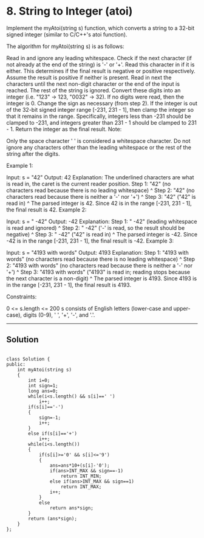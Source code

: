 # 8. String to Integer (atoi)

Implement the myAtoi(string s) function, which converts a string to a 32-bit signed integer (similar to C/C++'s atoi function).

The algorithm for myAtoi(string s) is as follows:

Read in and ignore any leading whitespace.
Check if the next character (if not already at the end of the string) is '-' or '+'. Read this character in if it is either. This determines if the final result is negative or positive respectively. Assume the result is positive if neither is present.
Read in next the characters until the next non-digit character or the end of the input is reached. The rest of the string is ignored.
Convert these digits into an integer (i.e. "123" -> 123, "0032" -> 32). If no digits were read, then the integer is 0. Change the sign as necessary (from step 2).
If the integer is out of the 32-bit signed integer range [-231, 231 - 1], then clamp the integer so that it remains in the range. Specifically, integers less than -231 should be clamped to -231, and integers greater than 231 - 1 should be clamped to 231 - 1.
Return the integer as the final result.
Note:

Only the space character ' ' is considered a whitespace character.
Do not ignore any characters other than the leading whitespace or the rest of the string after the digits.
 

Example 1:

Input: s = "42"
Output: 42
Explanation: The underlined characters are what is read in, the caret is the current reader position.
Step 1: "42" (no characters read because there is no leading whitespace)
         ^
Step 2: "42" (no characters read because there is neither a '-' nor '+')
         ^
Step 3: "42" ("42" is read in)
           ^
The parsed integer is 42.
Since 42 is in the range [-231, 231 - 1], the final result is 42.
Example 2:

Input: s = "   -42"
Output: -42
Explanation:
Step 1: "   -42" (leading whitespace is read and ignored)
            ^
Step 2: "   -42" ('-' is read, so the result should be negative)
             ^
Step 3: "   -42" ("42" is read in)
               ^
The parsed integer is -42.
Since -42 is in the range [-231, 231 - 1], the final result is -42.
Example 3:

Input: s = "4193 with words"
Output: 4193
Explanation:
Step 1: "4193 with words" (no characters read because there is no leading whitespace)
         ^
Step 2: "4193 with words" (no characters read because there is neither a '-' nor '+')
         ^
Step 3: "4193 with words" ("4193" is read in; reading stops because the next character is a non-digit)
             ^
The parsed integer is 4193.
Since 4193 is in the range [-231, 231 - 1], the final result is 4193.
 

Constraints:

0 <= s.length <= 200
s consists of English letters (lower-case and upper-case), digits (0-9), ' ', '+', '-', and '.'.

---

## Solution


```

class Solution {
public:
    int myAtoi(string s) 
    {
        int i=0;
        int sign=1;
        long ans=0;
        while(i<s.length() && s[i]==' ')
            i++;
        if(s[i]=='-')
        {
            sign=-1;
            i++;
        }
        else if(s[i]=='+')
            i++;
        while(i<s.length())
        {
            if(s[i]>='0' && s[i]<='9')
            {
                ans=ans*10+(s[i]-'0');
                if(ans>INT_MAX && sign==-1)
                    return INT_MIN;
                else if(ans>INT_MAX && sign==1)
                    return INT_MAX;
                i++;
            }
            else
                return ans*sign;
        }
        return (ans*sign);
    }
};